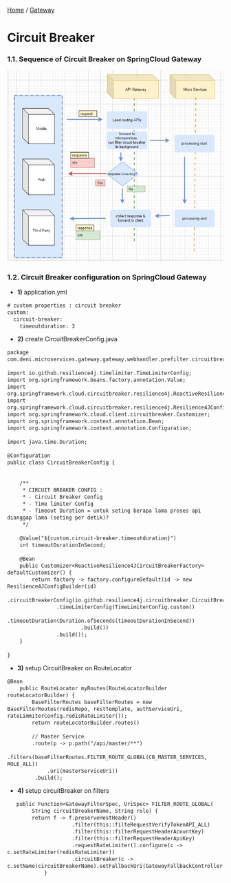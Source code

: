 [Home](https://github.com/springboot-microservices-project/) /
[Gateway](https://github.com/springboot-microservices-project/.github/blob/main/profile/page/gateway-service/readme.md)

# Circuit Breaker

### 1.1. Sequence of Circuit Breaker on SpringCloud Gateway
![alt text](https://github.com/springboot-microservices-project/.github/blob/main/profile/page/gateway-service/image/gateway-circuitbreaker-squence.png?raw=true)


### 1.2. Circuit Breaker configuration on SpringCloud Gateway
- **1)** application.yml
```
# custom properties : circuit breaker
custom:
  circuit-breaker:
    timeoutduration: 3
```
- **2)** create CircuitBreakerConfig.java

```
package com.deni.microservices.gateway.gateway.webhandler.prefilter.circuitbreaker;

import io.github.resilience4j.timelimiter.TimeLimiterConfig;
import org.springframework.beans.factory.annotation.Value;
import org.springframework.cloud.circuitbreaker.resilience4j.ReactiveResilience4JCircuitBreakerFactory;
import org.springframework.cloud.circuitbreaker.resilience4j.Resilience4JConfigBuilder;
import org.springframework.cloud.client.circuitbreaker.Customizer;
import org.springframework.context.annotation.Bean;
import org.springframework.context.annotation.Configuration;

import java.time.Duration;

@Configuration
public class CircuitBreakerConfig {


    /**
     * CIRCUIT BREAKER CONFIG :
     * - Circuit Breaker Config
     * - Time limiter Config
     * - Timeout Duration = untuk seting berapa lama proses api dianggap lama (seting per detik)?
     */

    @Value("${custom.circuit-breaker.timeoutduration}")
    int timeoutDurationInSecond;

    @Bean
    public Customizer<ReactiveResilience4JCircuitBreakerFactory> defaultCustomizer() {
        return factory -> factory.configureDefault(id -> new Resilience4JConfigBuilder(id)
                .circuitBreakerConfig(io.github.resilience4j.circuitbreaker.CircuitBreakerConfig.ofDefaults())
                .timeLimiterConfig(TimeLimiterConfig.custom()
                        .timeoutDuration(Duration.ofSeconds(timeoutDurationInSecond))
                        .build())
                .build());
    }

}

```


- **3)** setup CircuitBreaker on RouteLocator
```
@Bean
    public RouteLocator myRoutes(RouteLocatorBuilder routeLocatorBuilder) {
        BaseFilterRoutes baseFilterRoutes = new BaseFilterRoutes(redisRepo, restTemplate, authServiceUri, rateLimmiterConfig.redisRateLimiter());
        return routeLocatorBuilder.routes()
        
        // Master Service
        .route(p -> p.path("/api/master/**")
             .filters(baseFilterRoutes.FILTER_ROUTE_GLOBAL(CB_MASTER_SERVICES, ROLE_ALL))
             .uri(masterServiceUri))
         .build();
```


- **4)** setup circuitBreaker on filters 
```
   public Function<GatewayFilterSpec, UriSpec> FILTER_ROUTE_GLOBAL(
        String circuitBreakerName, String role) {
        return f -> f.preserveHostHeader()
                     .filter(this::filteRequestVerifyTokenAPI_ALL)
                     .filter(this::filterRequestHeaderAcountKey)
                     .filter(this::filterRequestHeaderApiKey)
                     .requestRateLimiter().configure(c -> c.setRateLimiter(redisRateLimiter))
                     .circuitBreaker(c -> c.setName(circuitBreakerName).setFallbackUri(GatewayFallbackController.FALLBACK_CIRCUITBREAKER));                        
            }            
```




